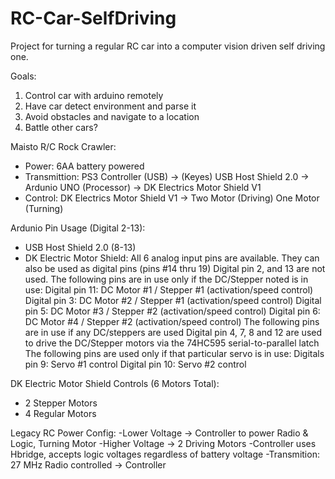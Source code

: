 # RC-Car-SelfDriving

Project for turning a regular RC car into a computer vision driven self driving one. 

Goals: 

1. Control car with arduino remotely 
2. Have car detect environment and parse it 
3. Avoid obstacles and navigate to a location 
4. Battle other cars? 

Maisto R/C Rock Crawler:
- Power: 6AA battery powered
- Transmittion: PS3 Controller (USB) -> (Keyes) USB Host Shield 2.0 -> Ardunio UNO (Processor) -> DK Electrics Motor Shield V1
- Control: DK Electrics Motor Shield V1 -> Two Motor (Driving) One Motor (Turning)

Ardunio Pin Usage (Digital 2-13):
- USB Host Shield 2.0 (8-13)
- DK Electric Motor Shield:
      All 6 analog input pins are available. They can also be used as digital pins (pins #14 thru 19)
      Digital pin 2, and 13 are not used.
      The following pins are in use only if the DC/Stepper noted is in use:
      Digital pin 11: DC Motor #1 / Stepper #1 (activation/speed control)
      Digital pin 3: DC Motor #2 / Stepper #1 (activation/speed control)
      Digital pin 5: DC Motor #3 / Stepper #2 (activation/speed control)
      Digital pin 6: DC Motor #4 / Stepper #2 (activation/speed control)
      The following pins are in use if any DC/steppers are used
      Digital pin 4, 7, 8 and 12 are used to drive the DC/Stepper motors via the 74HC595 serial-to-parallel latch
      The following pins are used only if that particular servo is in use:
      Digitals pin 9: Servo #1 control
      Digital pin 10: Servo #2 control

DK Electric Motor Shield Controls (6 Motors Total):
- 2 Stepper Motors
- 4 Regular Motors

Legacy RC Power Config: 
-Lower Voltage -> Controller to power Radio & Logic, Turning Motor
-Higher Voltage -> 2 Driving Motors
-Controller uses Hbridge, accepts logic voltages regardless of battery voltage
-Transmition: 27 MHz Radio controlled -> Controller


